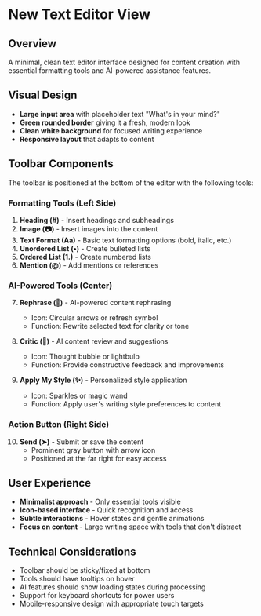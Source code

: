 # New Text Editor View

## Overview

A minimal, clean text editor interface designed for content creation with essential formatting tools and AI-powered assistance features.

## Visual Design

- **Large input area** with placeholder text "What's in your mind?"
- **Green rounded border** giving it a fresh, modern look
- **Clean white background** for focused writing experience
- **Responsive layout** that adapts to content

## Toolbar Components

The toolbar is positioned at the bottom of the editor with the following tools:

### Formatting Tools (Left Side)
1. **Heading (#)** - Insert headings and subheadings
2. **Image (📷)** - Insert images into the content
3. **Text Format (Aa)** - Basic text formatting options (bold, italic, etc.)
4. **Unordered List (•)** - Create bulleted lists
5. **Ordered List (1.)** - Create numbered lists
6. **Mention (@)** - Add mentions or references

### AI-Powered Tools (Center)
7. **Rephrase (🔄)** - AI-powered content rephrasing
   - Icon: Circular arrows or refresh symbol
   - Function: Rewrite selected text for clarity or tone
   
8. **Critic (💭)** - AI content review and suggestions
   - Icon: Thought bubble or lightbulb
   - Function: Provide constructive feedback and improvements
   
9. **Apply My Style (✨)** - Personalized style application
   - Icon: Sparkles or magic wand
   - Function: Apply user's writing style preferences to content

### Action Button (Right Side)
10. **Send (➤)** - Submit or save the content
    - Prominent gray button with arrow icon
    - Positioned at the far right for easy access

## User Experience

- **Minimalist approach** - Only essential tools visible
- **Icon-based interface** - Quick recognition and access
- **Subtle interactions** - Hover states and gentle animations
- **Focus on content** - Large writing space with tools that don't distract

## Technical Considerations

- Toolbar should be sticky/fixed at bottom
- Tools should have tooltips on hover
- AI features should show loading states during processing
- Support for keyboard shortcuts for power users
- Mobile-responsive design with appropriate touch targets